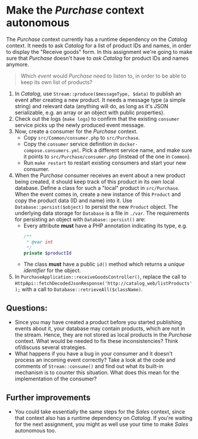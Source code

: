 # Make the *Purchase* context autonomous

The *Purchase* context currently has a runtime dependency on the *Catalog* context. It needs to ask *Catalog* for a list of product IDs and names, in order to display the "Receive goods" form. In this assignment we're going to make sure that *Purchase* doesn't have to *ask Catalog* for product IDs and names anymore.

> Which *event* would *Purchase* need to listen to, in order to be able to keep its own list of products?

1. In *Catalog*, use `Stream::produce($messageType, $data)` to publish an event after creating a new product. It needs a message type (a simple string) and relevant data (anything will do, as long as it's JSON serializable, e.g. an array or an object with public properties).
2. Check out the logs (`make logs`) to confirm that the existing `consumer` service picks up the newly produced event message.
3. Now, create a consumer for the *Purchase* context.
    - Copy `src/Common/consumer.php` to `src/Purchase`.
    - Copy the `consumer` service definition in `docker-compose.consumers.yml`. Pick a different service name, and make sure it points to `src/Purchase/consumer.php` (instead of the one in `Common`).
    - Run `make restart` to restart existing consumers and start your new consumer.
4. When the *Purchase* consumer receives an event about a new product being created, it should keep track of this product in its own local database. Define a class for such a "local" product in `src/Purchase`. When the event comes in, create a new instance of this `Product` and copy the product data (ID and name) into it. Use `Database::persist($object)` to persist the new `Product` object. The underlying data storage for `Database` is a file in `./var`. The requirements for persisting an object with `Database::persist()` are:
    - Every attribute **must** have a PHP annotation indicating its type, e.g.
        ```php
        /**
         * @var int
         */
        private $productId
        ```
    - The class **must** have a public `id()` method which returns a *unique identifier* for the object. 
5. In `PurchaseApplication::receiveGoodsController()`, replace the call to `HttpApi::fetchDecodedJsonResponse('http://catalog_web/listProducts');` with a call to `Database::retrieveAll($className)`.

## Questions:

- Since you may have created a product before you started publishing events about it, your database may contain products, which are not in the stream. Hence, they are not stored as local products in the *Purchase* context. What would be needed to fix these inconsistencies? Think of/discuss several strategies.
- What happens if you have a bug in your consumer and it doesn't process an incoming event correctly? Take a look at the code and comments of `Stream::consume()` and find out what its built-in mechanism is to counter this situation. What does this mean for the implementation of the consumer?

## Further improvements

- You could take essentially the same steps for the *Sales* context, since that context also has a runtime dependency on *Catalog*. If you're waiting for the next assignment, you might as well use your time to make *Sales* autonomous too.
